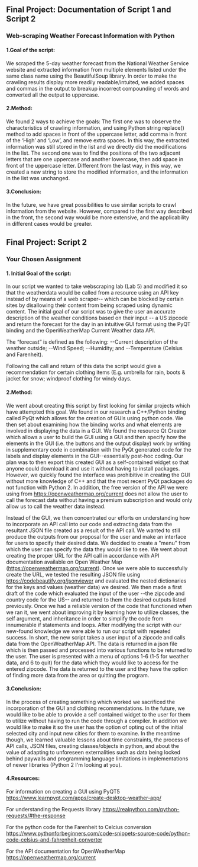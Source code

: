 ## Final Project: Documentation of Script 1 and Script 2
### Web-scraping Weather Forecast Information with Python

#### 1.Goal of the script: 

We scraped the 5-day weather forecast from the National Weather Service website and extracted information from multiple elements listed under the same class name using the BeautifulSoup library. In order to make the crawling results display more readily readable/intuited, we added spaces and commas in the output to breakup incorrect compounding of words and converted all the output to uppercase. 

#### 2.Method:
We found 2 ways to achieve the goals:
The first one was to observe the characteristics of crawling information, and using Python string replace() method to add spaces in front of the uppercase letter, add comma in front of the ‘High’ and ‘Low’, and remove extra spaces. In this way, the extracted information was still stored in the list and we directly did the modifications in the list.
The second one was to find the positions of the two adjacent letters that are one uppercase and another lowercase, then add space in front of the uppercase letter. Different from the last way, in this way, we created a new string to store the modified information, and the information in the list was unchanged. 

#### 3.Conclusion:
In the future, we have great possibilities to use similar scripts to crawl information from the website. However, compared to the first way described in the front, the second way would be more extensive, and the applicability in different cases would be greater.


## Final Project: Script 2
### Your Chosen Assignment


#### 1. Initial Goal of the script:


In our script we wanted to take webscraping lab (Lab 5) and modified it so that the weatherdata would be called from a resource using an API key instead of by means of a web scraper-- which can be blocked by certain sites by disallowing their content from being scraped using dynamic content. The initial goal of our script was to give the user an accurate description of the weather conditions based on their input -- a US zipcode and return the forecast for the day in an intuitive GUI format using the PyQT binding and the OpenWeatherMap Current Weather data API.


The “forecast” is defined as the following:
--Current description of the weather outside;
--Wind Speed;
--Humidity; and
--Temperature (Celsius and Farenheit).


Following the call and return of this data the script would give a recommendation for certain clothing items (E.g. umbrella for rain, boots & jacket for snow; windproof clothing for windy days.


#### 2.Method:
We went about creating this script by first looking for similar projects which have attempted this goal.  We found in our research a C++/Python binding called PyQt which allows for the creation of GUIs using python code. We then set about examining how the binding works and what elements are involved in displaying the data in a GUI.  We found the resource Qt Creator which allows a user to build the GUI using a GUi and then specify how the elements in the GUI (i.e. the buttons and the output display) work by writing in supplementary code in combination with the PyQt generated code for the labels and display elements in the GUI--essentially post-hoc coding. Our plan was to then export this created GUI as a self-contained widget so that anyone could download it and use it without having to install packages. However, we quickly found the interface was prohibitive in creating the GUI without more knowledge of C++ and that the most recent PyQt packages do not function with Python 2.  In addition, the free version of the API we were using from https://openweathermap.org/current does not allow the user to call the forecast data without having a premium subscription and would only allow us to call the weather data instead.

Instead of the GUI, we then concentrated our efforts on understanding how to incorporate an API call into our code and extracting data from the resultant JSON file created as a result of the API call. We wanted to still produce the outputs from our proposal for the user and make an interface for users to specify their desired data. We decided to create a "menu" from which the user can specify the data they would like to see.  We went about creating the proper URL for the API call in accordance with API documentation available on Open Weather Map (https://openweathermap.org/current). Once we were able to successfully create the URL, we tested the resulting JSON file using https://codebeautify.org/jsonviewer and evaluated the nested dictionaries for the keys and values (weather data) we desired. We then made a first draft of the code which evaluated the input of the user --the zipcode and country code for the US-- and returned to them the desired outputs listed previously. Once we had a reliable version of the code that functioned when we ran it, we went about improving it by learning how to utilize classes, the self argument, and inheritance in order to simplify the code from innumerable if statements and loops. After modifying the script with our new-found knowledge we were able to run our script with repeated success. In short, the new script takes a user input of a zipcode and calls data from the OpenWeatherMap API. The data is returned in a json file which is then passed and processed into various functions to be returned to the user. The user is presented with a menu of options 1-6 (1-5 for weather data, and 6 to quit) for the data which they would like to access for the entered zipcode. The data is returned to the user and they have the option of finding more data from the area or quitting the program.

#### 3.Conclusion:
In the process of creating something which worked we sacrificed the incorporation of the GUI and clothing recommendations. In the future, we would like to be able to provide a self contained widget to the user for them to utilize without having to run the code through a compiler.  In addition we would like to make it so the user has the option of opting out of the initial selected city and input new cities for them to examine. In the meantime though, we learned valuable lessons about time constraints, the process of API calls, JSON files, creating classes/objects in python, and about the value of adapting to unforeseen externalities such as data being locked behind paywalls and programming language limitations in implementations of newer libraries (Python 2 I'm looking at you).


#### 4.Resources:
For information on creating a GUI using PyQT5
https://www.learnpyqt.com/apps/create-desktop-weather-app/


For understanding the Requests library
https://realpython.com/python-requests/#the-response


For the python code for the Farenheit to Celcius conversion
https://www.pythonforbeginners.com/code-snippets-source-code/python-code-celsius-and-fahrenheit-converter


For the API documentation for OpenWeatherMap
https://openweathermap.org/current
